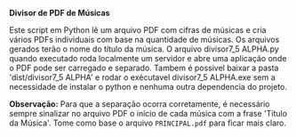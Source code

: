 **Divisor de PDF de Músicas**

Este script em Python lê um arquivo PDF com cifras de músicas e cria vários PDFs individuais com base na quantidade de músicas. Os arquivos gerados terão o nome do título da música. O arquivo divisor7_5 ALPHA.py quando executado roda localmente um servidor e abre uma aplicação onde o PDF pode ser carregado e separado. Tambem é possivel baixar a pasta 'dist/divisor7_5 ALPHA' e rodar o exécutavel divisor7_5 ALPHA.exe sem a necessidade de instalar o python e nenhuma outra dependencia do projeto.

**Observação:** Para que a separação ocorra corretamente, é necessário sempre sinalizar no arquivo PDF o início de cada música com a frase 'Título da Música'. Tome como base o arquivo `PRINCIPAL.pdf` para ficar mais claro.

